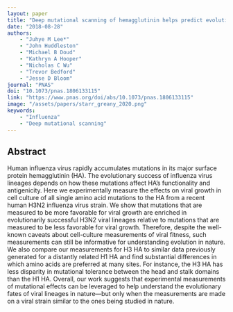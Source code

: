 ```yaml
---
layout: paper
title: "Deep mutational scanning of hemagglutinin helps predict evolutionary fates of human H3N2 influenza variants"
date: "2018-08-28"
authors: 
    - "Juhye M Lee*"
    - "John Huddleston"
    - "Michael B Doud"
    - "Kathryn A Hooper"
    - "Nicholas C Wu"
    - "Trevor Bedford"
    - "Jesse D Bloom"
journal: "PNAS"
doi: "10.1073/pnas.1806133115"
link: "https://www.pnas.org/doi/abs/10.1073/pnas.1806133115"
image: "/assets/papers/starr_greany_2020.png"
keywords:
    - "Influenza"
    - "Deep mutational scanning"
---
```


## Abstract

Human influenza virus rapidly accumulates mutations in its major surface protein hemagglutinin (HA). The evolutionary success of influenza virus lineages depends on how these mutations affect HA’s functionality and antigenicity. Here we experimentally measure the effects on viral growth in cell culture of all single amino acid mutations to the HA from a recent human H3N2 influenza virus strain. We show that mutations that are measured to be more favorable for viral growth are enriched in evolutionarily successful H3N2 viral lineages relative to mutations that are measured to be less favorable for viral growth. Therefore, despite the well-known caveats about cell-culture measurements of viral fitness, such measurements can still be informative for understanding evolution in nature. We also compare our measurements for H3 HA to similar data previously generated for a distantly related H1 HA and find substantial differences in which amino acids are preferred at many sites. For instance, the H3 HA has less disparity in mutational tolerance between the head and stalk domains than the H1 HA. Overall, our work suggests that experimental measurements of mutational effects can be leveraged to help understand the evolutionary fates of viral lineages in nature—but only when the measurements are made on a viral strain similar to the ones being studied in nature.
